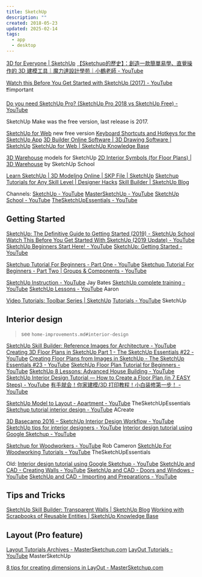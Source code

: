 ```yaml
---
title: SketchUp
description: ""
created: 2018-05-23
updated: 2025-02-14
tags:
  - app
  - desktop
---
```


[3D for Everyone | SketchUp](http://www.sketchup.com/)
[【Sketchup的歷史】：創造一款簡單易學、直覺操作的 3D 建模工具｜魔力達設計學苑｜小鶴老師 - YouTube](https://www.youtube.com/watch?v=ORJKf0kK5J8)

[Watch this Before You Get Started with SketchUp (2017) - YouTube](https://www.youtube.com/watch?v=xsteCTxxg1Y) ❗!important

[Do you need SketchUp Pro? (SketchUp Pro 2018 vs SketchUp Free) - YouTube](https://www.youtube.com/watch?v=xZzME9MddsE)

SketchUp Make was the free version, last release is 2017.

[SketchUp for Web](https://app.sketchup.com/app) new free version
[Keyboard Shortcuts and Hotkeys for the SketchUp App](http://sketchupshortcuts.com/)
[3D Builder Online Software | 3D Drawing Software | SketchUp](https://www.sketchup.com/products/sketchup-free)
[SketchUp for Web | SketchUp Knowledge Base](https://help.sketchup.com/en/article/3000315)

[3D Warehouse](https://3dwarehouse.sketchup.com/) models for SketchUp
[2D Interior Symbols (for Floor Plans) | 3D Warehouse](https://3dwarehouse.sketchup.com/model/786f8852-ff9b-4848-9625-e9047efc99da/2D-Interior-Symbols-for-Floor-Plans) by SketchUp School

[Learn SketchUp | 3D Modeling Online | SKP File | SketchUp](https://www.sketchup.com/learn)
[Sketchup Tutorials for Any Skill Level | Designer Hacks](http://designerhacks.com/sketchup-tutorials/)
[Skill Builder | SketchUp Blog](https://blog.sketchup.com/tags/skill-builder)

Channels:
[SketchUp - YouTube](https://www.youtube.com/@SketchUp)
[MasterSketchUp - YouTube](https://www.youtube.com/@Mastersketchup)
[SketchUp School - YouTube](https://www.youtube.com/@SketchUpSchool)
[TheSketchUpEssentials - YouTube](https://www.youtube.com/@Thesketchupessentials)

## Getting Started

[SketchUp: The Definitive Guide to Getting Started (2019) - SketchUp School](https://www.sketchupschool.com/sketchup-guide)
[Watch This Before You Get Started With SketchUp (2019 Update) - YouTube](https://www.youtube.com/watch?v=022dqcoi05k)
[SketchUp Beginners Start Here! - YouTube](https://www.youtube.com/playlist?list=PLEQT0qjXe6zgmMMP6ZzoUDG_fdjcRmCQE)
[SketchUp: Getting Started - YouTube](https://www.youtube.com/playlist?list=PLJBkUSNRFD32IcKo0EuVXx-qnyb4kTkuP)

[Sketchup Tutorial For Beginners - Part One - YouTube](https://www.youtube.com/watch?v=UsHRGDvN4sM)
[Sketchup Tutorial For Beginners - Part Two | Groups & Components - YouTube](https://www.youtube.com/watch?v=-AeUyNaWb58)

[SketchUp Instruction - YouTube](https://www.youtube.com/playlist?list=PLoEggaYbboJEVR_uRhSO4LfiSpp41dXn_) Jay Bates
[SketchUp complete training - YouTube](https://www.youtube.com/@ArseniyTkachuk)
[SketchUp Lessons - YouTube](https://www.youtube.com/playlist?list=PLeT7dFNA3H7UnrPqVok_FEHxZx99klFx1) Aaron

[Video Tutorials: Toolbar Series | SketchUp](https://www.sketchup.com/learn/videos/836)
[Tutorials - YouTube](https://www.youtube.com/playlist?list=PL190C90DCE62242C9) SketchUp

## Interior design

> see `home-improvements.md#interior-design`

[SketchUp Skill Builder: Reference Images for Architecture - YouTube](https://www.youtube.com/watch?v=cfoQf_8YYxg)
[Creating 3D Floor Plans in SketchUp Part 1 - The SketchUp Essentials #22 - YouTube](https://www.youtube.com/watch?v=Xt95mFCmkLk)
[Creating Floor Plans from Images in SketchUp - The SketchUp Essentials #23 - YouTube](https://www.youtube.com/watch?v=paXB5_tNTUA)
[SketchUp Floor Plan Tutorial for Beginners - YouTube](https://www.youtube.com/watch?v=-mCfv92oMa4)
[SketchUp 8 Lessons: Advanced House Building - YouTube](https://www.youtube.com/watch?v=BUsUyaO1ghY)
[SketchUp Interior Design Tutorial — How to Create a Floor Plan (in 7 EASY Steps) - YouTube](https://www.youtube.com/watch?v=KVDnb47KBy8)
[有手就会！你家建模/3D 打印教程！小白装修第一步！ - YouTube](https://www.youtube.com/watch?v=nu5j7piMttY)

[SketchUp Model to Layout - Apartment - YouTube](https://www.youtube.com/playlist?list=PLEQT0qjXe6zgr_T6Kk2fMiMgQMIRTl8a-) TheSketchUpEssentials
[Sketchup tutorial interior design - YouTube](https://www.youtube.com/playlist?list=PL5RZqhTgVFoMwpzdC3ts1APVGllgfVNcB) ACreate

[3D Basecamp 2016 – SketchUp Interior Design Workflow - YouTube](https://www.youtube.com/watch?v=rIsceHd_fK4)
[SketchUp tips for interior designers - YouTube](https://www.youtube.com/watch?v=zmDFIW0J8JU)
[Interior design tutorial using Google Sketchup - YouTube](https://www.youtube.com/watch?v=v_s7lpikWQU)

[Sketchup for Woodworkers - YouTube](https://www.youtube.com/playlist?list=PLKZBbhGUj_17_vZspQ-jG4gwxjxaOmLK5) Rob Cameron
[SketchUp For Woodworking Tutorials - YouTube](https://www.youtube.com/playlist?list=PLEQT0qjXe6zgwIxOjv-gkMgA13FxUtgaU) TheSketchUpEssentials

Old:
[Interior design tutorial using Google Sketchup - YouTube](https://www.youtube.com/watch?v=v_s7lpikWQU)
[SketchUp and CAD - Creating Walls - YouTube](https://www.youtube.com/watch?v=FsnT8KN8xIM)
[SketchUp and CAD - Doors and Windows - YouTube](https://www.youtube.com/watch?v=bXbyrZnqxOM)
[SketchUp and CAD - Importing and Preparations - YouTube](https://www.youtube.com/watch?v=MtqJh-DUG30)

## Tips and Tricks

[SketchUp Skill Builder: Transparent Walls | SketchUp Blog](https://blog.sketchup.com/article/sketchup-skill-builder-transparent-walls)
[Working with Scrapbooks of Reusable Entities | SketchUp Knowledge Base](https://help.sketchup.com/en/article/3000227)

## Layout (Pro feature)

[Layout Tutorials Archives - MasterSketchup.com](https://mastersketchup.com/category/layout_tutorials/)
[LayOut Tutorials - YouTube](https://www.youtube.com/playlist?list=PLiUNNAkFV608ssGoXaU_FOM8zv-Qdoq5t) MasterSketchUp

[8 tips for creating dimensions in LayOut - MasterSketchup.com](https://mastersketchup.com/8-tips-creating-dimensions-layout/)
